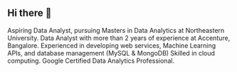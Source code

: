 ## Hi there 👋

<!--
**manvith1604/manvith1604** is a ✨ _special_ ✨ repository because its `README.md` (this file) appears on your GitHub profile.

Here are some ideas to get you started:

- 🔭 I’m currently working on ...
- 🌱 I’m currently learning ...
- 👯 I’m looking to collaborate on ...
- 🤔 I’m looking for help with ...
- 💬 Ask me about ...
- 📫 How to reach me: ...
- 😄 Pronouns: ...
- ⚡ Fun fact: ...
-->
Aspiring Data Analyst, pursuing Masters in Data Analytics at Northeastern University. Data Analyst with more than 2 years of experience at Accenture, Bangalore. 
Experienced in developing web services, Machine Learning APIs, and database management (MySQL & MongoDB)
Skilled in cloud computing. 
Google Certified Data Analytics Professional.
